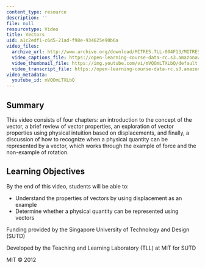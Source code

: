 ```yaml
---
content_type: resource
description: ''
file: null
resourcetype: Video
title: Vectors
uid: a1c2edf1-c6d5-21ad-f98e-934625e90b6a
video_files:
  archive_url: http://www.archive.org/download/MITRES.TLL-004F13/MITRES_TLL-004F13_vectors_300k.mp4
  video_captions_file: https://open-learning-course-data-rc.s3.amazonaws.com/res-tll-004-stem-concept-videos-fall-2013/4eb915c0cddf54eb8db0f129441a1d59_mVQOmLTXLbQ.vtt
  video_thumbnail_file: https://img.youtube.com/vi/mVQOmLTXLbQ/default.jpg
  video_transcript_file: https://open-learning-course-data-rc.s3.amazonaws.com/res-tll-004-stem-concept-videos-fall-2013/6fb79938300be0eb39c0ddc5d539847f_mVQOmLTXLbQ.pdf
video_metadata:
  youtube_id: mVQOmLTXLbQ
---
```


Summary
-------

This video consists of four chapters: an introduction to the concept of the vector, a brief review of vector properties, an exploration of vector properties using physical intuition based on displacements, and finally, a discussion of how to recognize when a physical quantity can be represented by a vector, which works through the example of force and the non-example of rotation.

Learning Objectives
-------------------

By the end of this video, students will be able to:

*   Understand the properties of vectors by using displacement as an example
*   Determine whether a physical quantity can be represented using vectors

Funding provided by the Singapore University of Technology and Design (SUTD)

Developed by the Teaching and Learning Laboratory (TLL) at MIT for SUTD

MIT © 2012